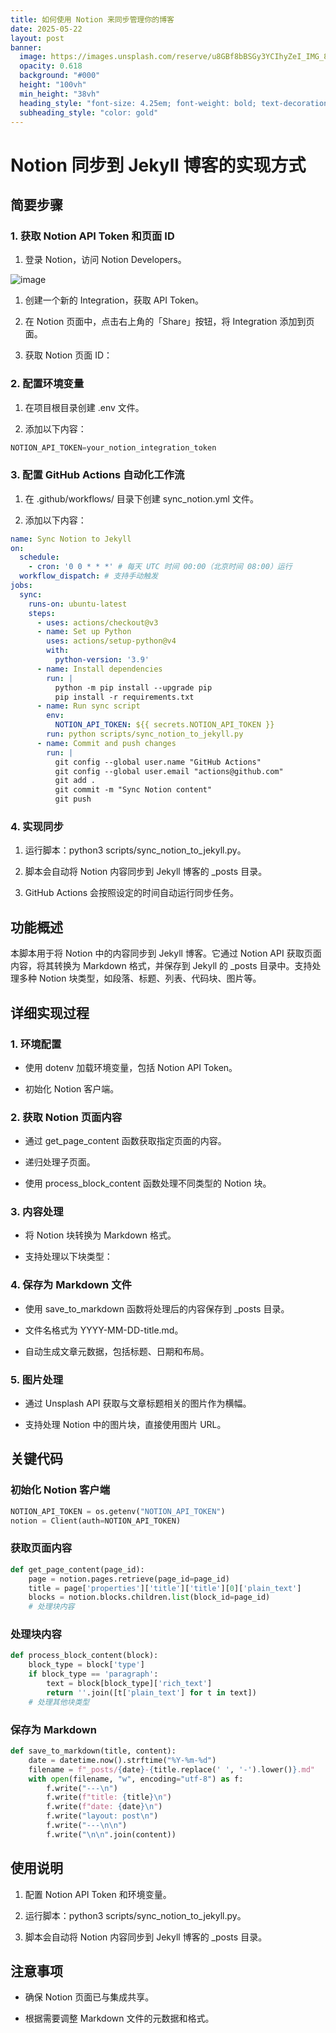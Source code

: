 ```yaml
---
title: 如何使用 Notion 来同步管理你的博客
date: 2025-05-22
layout: post
banner:
  image: https://images.unsplash.com/reserve/u8GBf8bBSGy3YCIhyZeI_IMG_8737.jpg?crop=entropy&cs=tinysrgb&fit=max&fm=jpg&ixid=M3w2OTIwMzJ8MHwxfHJhbmRvbXx8fHx8fHx8fDE3NDc5MDI1MjJ8&ixlib=rb-4.1.0&q=80&w=1080
  opacity: 0.618
  background: "#000"
  height: "100vh"
  min_height: "38vh"
  heading_style: "font-size: 4.25em; font-weight: bold; text-decoration: underline"
  subheading_style: "color: gold"
---
```


# Notion 同步到 Jekyll 博客的实现方式

## 简要步骤

### 1. 获取 Notion API Token 和页面 ID

1. 登录 Notion，访问 Notion Developers。

![image](https://prod-files-secure.s3.us-west-2.amazonaws.com/a7a0cc5a-89b9-4cda-8686-1fba0ca52f40/d19c1afe-dea5-4312-9333-786b0ba83054/image.png?X-Amz-Algorithm=AWS4-HMAC-SHA256&X-Amz-Content-Sha256=UNSIGNED-PAYLOAD&X-Amz-Credential=ASIAZI2LB466TJTWLQRL%2F20250522%2Fus-west-2%2Fs3%2Faws4_request&X-Amz-Date=20250522T082842Z&X-Amz-Expires=3600&X-Amz-Security-Token=IQoJb3JpZ2luX2VjEBgaCXVzLXdlc3QtMiJHMEUCID8md1CX8A7sdEoaT%2Bs8kPAqgkGcqn%2FYc%2Fgq4Edim9gEAiEA%2FekqFncGhpKC6U21ELMhjeWIW6Nfuirbdw5O652GWzUqiAQI0f%2F%2F%2F%2F%2F%2F%2F%2F%2F%2FARAAGgw2Mzc0MjMxODM4MDUiDCnzGZAB6J3d9S3InSrcA4wLYLfzmoGw4cTnjCVHVnr7eRi8MxQWYPstJGRPY%2FrzV1S5%2BS%2BG%2BkxhXJyOmlZhKrbdJ9ZxsUlIR1nThI1eoxaQD8hb56aRUObEVpYCXqtR3ya8doJ7R5n12%2B3TPJI3UAToQOl%2F7JzyVkpXOFwEfJlfzRpHxkPj%2Fo%2FXyAcEi4H4SI0uEY93E8SNiftPTTEz2TohkIc8gJMRuyNAW92GJaxX1qQKi6A133CilIvVHyuoiwa324X5RZvnokKmXz9bHPgQq%2FtvCG6qmZk5fNxX1bLVr64MxFs8qekR093EEzj6KsDnWqCGKD7%2FjlSkAQ5sUXZ8hC7h2rVWJ4rwrKHqHH1zbJdXI5nTYFNpKovgNboOH8sGse8ZBaaJ4WnuWX%2BjY2EWCkiUM4R40RxNVnXH2yUzsqw4Ib%2Fc31aQ3pNcH1FLoNeimVAOPgO2Rr%2F6XozVpbyMrMMkGORjGpGsJcUuDVaRr76u0wvLHB%2BxVNUL%2BULLPCjSeMq5DZnRpx4s6TwfwaMhnwR0HEfkFrq7SyeQRhtGtDExD0FZepbBqisU3em3Czw2o8pl6YQBpdZ%2FP%2Bmxv4Bk1Au59bl1m8wo8e%2FsWN4iwkpc%2F%2BM14iGSax2uk6lgVI%2F33OW8LN8vMx%2FCMMKwu8EGOqUBgYI%2F5ZpSIn55yxF6G5hf9bim6FOFCLLDPKiPdflodmmjpEfAQhvWgE6B2jS38P%2BFYrIuCfV%2BDUl9ZP52Aavy4Xac0WEBjIyZBMWqVJYymux5MtyKy1YVMkgg2iS2I1fpQtCT9czDcOtUsVgTq5eD8YcXKz8sWngYrznMdsj4pICv8RSE%2B6fMj9sIxSLtwOnUzCbOr1HUtFzamtl7oITUDKWdzAhp&X-Amz-Signature=f795f303b948e5c0b43b786dbe812c2c02f52e8a828fc0b09f621aa2ae3e6e31&X-Amz-SignedHeaders=host&x-id=GetObject)

1. 创建一个新的 Integration，获取 API Token。

1. 在 Notion 页面中，点击右上角的「Share」按钮，将 Integration 添加到页面。

1. 获取 Notion 页面 ID：


### 2. 配置环境变量

1. 在项目根目录创建 .env 文件。

1. 添加以下内容：

```javascript
NOTION_API_TOKEN=your_notion_integration_token
```

### 3. 配置 GitHub Actions 自动化工作流

1. 在 .github/workflows/ 目录下创建 sync_notion.yml 文件。

1. 添加以下内容：

```yaml
name: Sync Notion to Jekyll
on:
  schedule:
    - cron: '0 0 * * *' # 每天 UTC 时间 00:00（北京时间 08:00）运行
  workflow_dispatch: # 支持手动触发
jobs:
  sync:
    runs-on: ubuntu-latest
    steps:
      - uses: actions/checkout@v3
      - name: Set up Python
        uses: actions/setup-python@v4
        with:
          python-version: '3.9'
      - name: Install dependencies
        run: |
          python -m pip install --upgrade pip
          pip install -r requirements.txt
      - name: Run sync script
        env:
          NOTION_API_TOKEN: ${{ secrets.NOTION_API_TOKEN }}
        run: python scripts/sync_notion_to_jekyll.py
      - name: Commit and push changes
        run: |
          git config --global user.name "GitHub Actions"
          git config --global user.email "actions@github.com"
          git add .
          git commit -m "Sync Notion content"
          git push
```

### 4. 实现同步

1. 运行脚本：python3 scripts/sync_notion_to_jekyll.py。

1. 脚本会自动将 Notion 内容同步到 Jekyll 博客的 _posts 目录。

1. GitHub Actions 会按照设定的时间自动运行同步任务。

## 功能概述

本脚本用于将 Notion 中的内容同步到 Jekyll 博客。它通过 Notion API 获取页面内容，将其转换为 Markdown 格式，并保存到 Jekyll 的 _posts 目录中。支持处理多种 Notion 块类型，如段落、标题、列表、代码块、图片等。

## 详细实现过程

### 1. 环境配置

- 使用 dotenv 加载环境变量，包括 Notion API Token。

- 初始化 Notion 客户端。

### 2. 获取 Notion 页面内容

- 通过 get_page_content 函数获取指定页面的内容。

- 递归处理子页面。

- 使用 process_block_content 函数处理不同类型的 Notion 块。

### 3. 内容处理

- 将 Notion 块转换为 Markdown 格式。

- 支持处理以下块类型：


### 4. 保存为 Markdown 文件

- 使用 save_to_markdown 函数将处理后的内容保存到 _posts 目录。

- 文件名格式为 YYYY-MM-DD-title.md。

- 自动生成文章元数据，包括标题、日期和布局。

### 5. 图片处理

- 通过 Unsplash API 获取与文章标题相关的图片作为横幅。

- 支持处理 Notion 中的图片块，直接使用图片 URL。

## 关键代码

### 初始化 Notion 客户端

```python
NOTION_API_TOKEN = os.getenv("NOTION_API_TOKEN")
notion = Client(auth=NOTION_API_TOKEN)
```

### 获取页面内容

```python
def get_page_content(page_id):
    page = notion.pages.retrieve(page_id=page_id)
    title = page['properties']['title']['title'][0]['plain_text']
    blocks = notion.blocks.children.list(block_id=page_id)
    # 处理块内容
```

### 处理块内容

```python
def process_block_content(block):
    block_type = block['type']
    if block_type == 'paragraph':
        text = block[block_type]['rich_text']
        return ''.join([t['plain_text'] for t in text])
    # 处理其他块类型
```

### 保存为 Markdown

```python
def save_to_markdown(title, content):
    date = datetime.now().strftime("%Y-%m-%d")
    filename = f"_posts/{date}-{title.replace(' ', '-').lower()}.md"
    with open(filename, "w", encoding="utf-8") as f:
        f.write("---\n")
        f.write(f"title: {title}\n")
        f.write(f"date: {date}\n")
        f.write("layout: post\n")
        f.write("---\n\n")
        f.write("\n\n".join(content))
```

## 使用说明

1. 配置 Notion API Token 和环境变量。

1. 运行脚本：python3 scripts/sync_notion_to_jekyll.py。

1. 脚本会自动将 Notion 内容同步到 Jekyll 博客的 _posts 目录。

## 注意事项

- 确保 Notion 页面已与集成共享。

- 根据需要调整 Markdown 文件的元数据和格式。